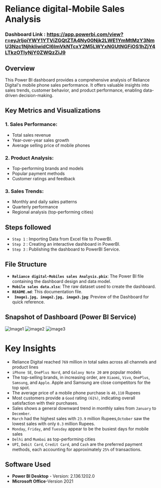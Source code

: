 # Reliance digital-Mobile Sales Analysis


### Dashboard Link : https://app.powerbi.com/view?r=eyJrIjoiYWY1YTViZGQtZTA4Ny00Njk2LWE1YmMtMzY3NmU3Nzc1NjhkIiwidCI6ImVkNTcxY2M5LWYxNGUtNGFiOS1hZjY4LTkzOTIyNjY0ZWQzZiJ9
## Overview
This Power BI dashboard provides a comprehensive analysis of Reliance Digital's mobile phone sales performance. It offers valuable insights into sales trends, customer behavior, and product performance, enabling data-driven decision-making.

## Key Metrics and Visualizations

### 1. Sales Performance:

- Total sales revenue
- Year-over-year sales growth
- Average selling price of mobile phones


### 2. Product Analysis:

- Top-performing brands and models
- Popular payment methods
- Customer ratings and feedback

### 3. Sales Trends:

  - Monthly and daily sales patterns
  - Quarterly performance
  - Regional analysis (top-performing cities)

## Steps followed 

- `Step 1` : Importing Data from Excel file to PowerBI.
- `Step 2` : Creating an interactive dashboard in PowerBI.
- `Step 3` : Publishing the dashboard to PowerBI Service.

## File Structure

- **`Reliance digital-Mobiles sales Analysis.pbix`**: The Power BI file containing the dashboard design and data model.
- **`Mobile sales data.xlsx`**: The raw dataset used to create the dashboard.
- **`README.md`**: This documentation file.
- **` Image1.jpg, image2.jpg, image3.jpg`**: Preview of the Dashboard for quick reference.


## Snapshot of Dashboard (Power BI Service)
![Image1](https://github.com/user-attachments/assets/5bc238e2-49cc-4d53-9135-cafc93748ac8)
![image2](https://github.com/user-attachments/assets/479f8f9a-de39-4c56-91ee-d98d86f20f73)
![image3](https://github.com/user-attachments/assets/0969cf0e-cc03-483a-aa75-fb528d482865)

 


# Key Insights

-  Reliance Digital reached `769` million in total sales across all channels and product lines
- `iPhone SE`, `OnePlus Nord`, and `Galaxy Note 20` are popular models
-  The top-selling brands, in increasing order, are `Xiaomi`, `Vivo`, `OnePlus`, `Samsung`, and `Apple`. Apple and Samsung are close competitors for the top spot.
-  The average price of a mobile phone purchase is `40,110` Rupees
- Most customers provide a `Good` rating `(61%)`, indicating overall satisfaction with their purchases.
-  Sales shows a general downward trend in monthly sales from `January` to `December`.
- `March` had the highest sales with `23.9` million Rupees,`October` saw the lowest sales with only `0.3` million Rupees.
-  `Monday`, `Friday`, and `Tuesday` appear to be the busiest days for mobile sales
-  `Delhi` and `Mumbai` as top-performing cities
- `UPI`, `Debit Card`, `Credit Card`, and `Cash` are the preferred payment methods, each accounting for approximately `25%` of transactions.



## Software Used

- **Power BI Desktop** - Version: 2.136.1202.0 
- **Microsoft Office**-Version 2021

